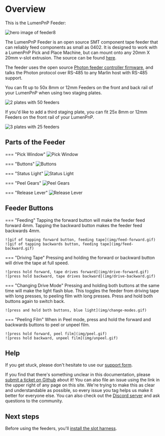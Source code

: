 # Overview

This is the LumenPnP Feeder:

![hero image of feeder8](img/8mm-v110-no-arm-no-glow.png)

The LumenPnP Feeder is an open source SMT component tape feeder that can reliably feed components as small as 0402. It is designed to work with a LumenPnP Pick and Place Machine, but can mount onto any 20mm X 20mm v-slot extrusion. The source can be found [here](https://github.com/opulo-inc/feeder).

The feeder uses the open source [Photon feeder controller firmware](https://github.com/photonfirmware/photon), and talks the Photon protocol over RS-485 to any Marlin host with RS-485 support.

You can fit up to 50x 8mm or 12mm Feeders on the front and back rail of your LumenPnP when using two staging plates.

![2 plates with 50 feeders](img/two-plates.png)

If you'd like to add a third staging plate, you can fit 25x 8mm or 12mm Feeders on the front rail of your LumenPnP.

![3 plates with 25 feeders](img/three-plates.png)

## Parts of the Feeder

=== "Pick Window"
    ![Pick Window](img/pick-window.JPG)

=== "Buttons"
    ![Buttons](img/buttons.JPG)

=== "Status Light"
    ![Status Light](img/indicator-light.JPG)

=== "Peel Gears"
    ![Peel Gears](img/peel-gears.JPG)

=== "Release Lever"
    ![Release Lever](img/locking-arm.JPG)

## Feeder Buttons

=== "Feeding"
    Tapping the forward button will make the feeder feed forward 4mm. Tapping the backward button makes the feeder feed backwards 4mm.

    ![gif of tapping forward button, feeding tape](img/feed-forward.gif)
    ![gif of tapping backwards button, feeding tape](img/feed-backward.gif)

=== "Driving Tape"
    Pressing and holding the forward or backward button will drive the tape at full speed.

    ![press hold forward, tape drives forward](img/drive-forward.gif)
    ![press hold backward, tape drives backward](img/drive-backward.gif)

=== "Changing Drive Mode"
    Pressing and holding both buttons at the same time will make the light flash blue. This toggles the feeder from driving tape with long presses, to peeling film with long presses. Press and hold both buttons again to switch back.

    ![press and hold both buttons, blue light](img/change-modes.gif)

=== "Peeling Film"
    When in Peel mode, press and hold the forward and backwards buttons to peel or unpeel film.

    ![press hold forward, peel film](img/peel.gif)
    ![press hold backward, unpeel film](img/unpeel.gif)

## Help

If you get stuck, please don't hesitate to use our [support form](https://opulo.io/pages/contact-support).

If you find that there's something unclear in this documentation, please [submit a ticket on Github](https://github.com/opulo-inc/docs) about it! You can also file an issue using the link in the upper right of any page on this site. We're trying to make this as clear and understandable as possible, so every issue you tag helps us make it better for everyone else. You can also check out the [Discord server](https://discordapp.com/invite/TCwy6De) and ask questions to the community.

## Next steps

Before using the feeders, you'll [install the slot harness](../2-install-harness/index.md).
